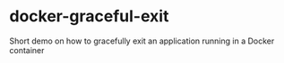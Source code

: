 docker-graceful-exit
====================

Short demo on how to gracefully exit an application running in a Docker container
